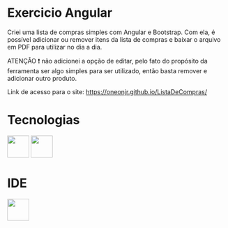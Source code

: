# Exercicio Angular

Criei uma lista de compras simples com Angular e Bootstrap. Com ela, é possível adicionar ou remover itens da lista de compras e baixar o arquivo em PDF para utilizar no dia a dia.

ATENÇÃO :exclamation: não adicionei a opção de editar, pelo fato do propósito da ferramenta ser algo simples para ser utilizado, então basta remover e adicionar outro produto.

Link de acesso para o site: https://oneonjr.github.io/ListaDeCompras/


# Tecnologias 

<img src="https://cdn.jsdelivr.net/gh/devicons/devicon/icons/angularjs/angularjs-original.svg" width="50" height="50"/> <img src="https://cdn.jsdelivr.net/gh/devicons/devicon/icons/bootstrap/bootstrap-original-wordmark.svg" width="50" height="50"/>
                      
# IDE

<img src="https://cdn.jsdelivr.net/gh/devicons/devicon/icons/vscode/vscode-original-wordmark.svg" width="50" height="50"/>
          
